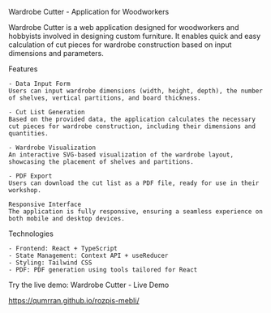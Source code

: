 Wardrobe Cutter - Application for Woodworkers

Wardrobe Cutter is a web application designed for woodworkers and hobbyists involved in designing custom furniture. It enables quick and easy calculation of cut pieces for wardrobe construction based on input dimensions and parameters.


Features

    - Data Input Form
    Users can input wardrobe dimensions (width, height, depth), the number of shelves, vertical partitions, and board thickness.

    - Cut List Generation
    Based on the provided data, the application calculates the necessary cut pieces for wardrobe construction, including their dimensions and quantities.

    - Wardrobe Visualization
    An interactive SVG-based visualization of the wardrobe layout, showcasing the placement of shelves and partitions.

    - PDF Export
    Users can download the cut list as a PDF file, ready for use in their workshop.

    Responsive Interface
    The application is fully responsive, ensuring a seamless experience on both mobile and desktop devices.

Technologies

    - Frontend: React + TypeScript
    - State Management: Context API + useReducer
    - Styling: Tailwind CSS
    - PDF: PDF generation using tools tailored for React

   

Try the live demo: Wardrobe Cutter - Live Demo

https://qumrran.github.io/rozpis-mebli/
